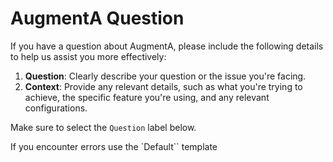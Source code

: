 # AugmentA Question

If you have a question about AugmentA, please include the following details to help us assist you more effectively:
1. **Question**: Clearly describe your question or the issue you're facing.
2. **Context**: Provide any relevant details, such as what you're trying to achieve, the specific feature you're using, and any relevant configurations.

Make sure to select the `Question` label below.

If you encounter errors use the `Default`` template
